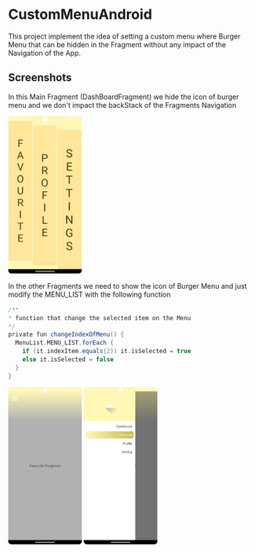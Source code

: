 # CustomMenuAndroid

This project implement the idea of setting a custom menu where Burger Menu that can be hidden in the Fragment without any impact of the Navigation of the App.

## Screenshots

In this Main Fragment (DashBoardFragment) we hide the icon of burger menu and we don't impact the backStack of the Fragments Navigation 

<img src="https://github.com/tahajadid/CustomMenuAndroid/blob/develop/demo/dashboard_screen.png" width="150" height="320"/>

In the other Fragments we need to show the icon of Burger Menu and just modify the MENU_LIST with the following function

```groovy
/**
* function that change the selected item on the Menu
*/    
private fun changeIndexOfMenu() {
  MenuList.MENU_LIST.forEach {
    if (it.indexItem.equals(2)) it.isSelected = true
    else it.isSelected = false
  }
}
```
<img src="https://github.com/tahajadid/CustomMenuAndroid/blob/develop/demo/favourite_screen.png.png" width="150" height="320"/>
<img src="https://github.com/tahajadid/CustomMenuAndroid/blob/develop/demo/menu_screen.png.png" width="150" height="320"/>
